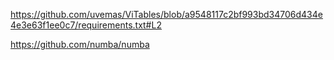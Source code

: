 https://github.com/uvemas/ViTables/blob/a9548117c2bf993bd34706d434e4e3e63f1ee0c7/requirements.txt#L2

https://github.com/numba/numba

